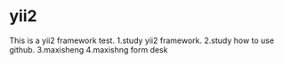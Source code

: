 # yii2
This is a yii2 framework test.
1.study yii2 framework.
2.study how to use github.
3.maxisheng
4.maxishng form desk
